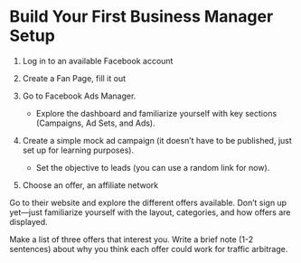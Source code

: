 # Build Your First Business Manager Setup

1. Log in to an available Facebook account
2. Create a Fan Page, fill it out
3. Go to Facebook Ads Manager.
    - Explore the dashboard and familiarize yourself with key sections (Campaigns, Ad Sets, and Ads).
4. Create a simple mock ad campaign (it doesn’t have to be published, just set up for learning purposes).
    - Set the objective to leads (you can use a random link for now).

5.  Choose an offer, an affiliate network

Go to their website and explore the different offers available. Don’t sign up yet—just familiarize yourself with the layout, categories, and how offers are displayed.

Make a list of three offers that interest you. Write a brief note (1-2 sentences) about why you think each offer could work for traffic arbitrage.